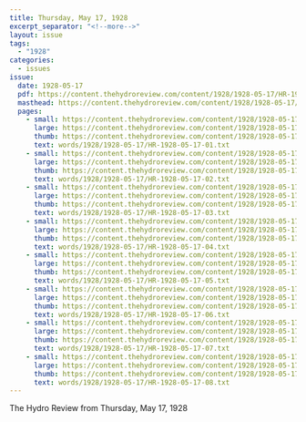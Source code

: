 ```yaml
---
title: Thursday, May 17, 1928
excerpt_separator: "<!--more-->"
layout: issue
tags:
  - "1928"
categories:
  - issues
issue:
  date: 1928-05-17
  pdf: https://content.thehydroreview.com/content/1928/1928-05-17/HR-1928-05-17.pdf
  masthead: https://content.thehydroreview.com/content/1928/1928-05-17/masthead/HR-1928-05-17.jpg
  pages:
    - small: https://content.thehydroreview.com/content/1928/1928-05-17/small/HR-1928-05-17-01.jpg
      large: https://content.thehydroreview.com/content/1928/1928-05-17/large/HR-1928-05-17-01.jpg
      thumb: https://content.thehydroreview.com/content/1928/1928-05-17/thumbnails/HR-1928-05-17-01.jpg
      text: words/1928/1928-05-17/HR-1928-05-17-01.txt
    - small: https://content.thehydroreview.com/content/1928/1928-05-17/small/HR-1928-05-17-02.jpg
      large: https://content.thehydroreview.com/content/1928/1928-05-17/large/HR-1928-05-17-02.jpg
      thumb: https://content.thehydroreview.com/content/1928/1928-05-17/thumbnails/HR-1928-05-17-02.jpg
      text: words/1928/1928-05-17/HR-1928-05-17-02.txt
    - small: https://content.thehydroreview.com/content/1928/1928-05-17/small/HR-1928-05-17-03.jpg
      large: https://content.thehydroreview.com/content/1928/1928-05-17/large/HR-1928-05-17-03.jpg
      thumb: https://content.thehydroreview.com/content/1928/1928-05-17/thumbnails/HR-1928-05-17-03.jpg
      text: words/1928/1928-05-17/HR-1928-05-17-03.txt
    - small: https://content.thehydroreview.com/content/1928/1928-05-17/small/HR-1928-05-17-04.jpg
      large: https://content.thehydroreview.com/content/1928/1928-05-17/large/HR-1928-05-17-04.jpg
      thumb: https://content.thehydroreview.com/content/1928/1928-05-17/thumbnails/HR-1928-05-17-04.jpg
      text: words/1928/1928-05-17/HR-1928-05-17-04.txt
    - small: https://content.thehydroreview.com/content/1928/1928-05-17/small/HR-1928-05-17-05.jpg
      large: https://content.thehydroreview.com/content/1928/1928-05-17/large/HR-1928-05-17-05.jpg
      thumb: https://content.thehydroreview.com/content/1928/1928-05-17/thumbnails/HR-1928-05-17-05.jpg
      text: words/1928/1928-05-17/HR-1928-05-17-05.txt
    - small: https://content.thehydroreview.com/content/1928/1928-05-17/small/HR-1928-05-17-06.jpg
      large: https://content.thehydroreview.com/content/1928/1928-05-17/large/HR-1928-05-17-06.jpg
      thumb: https://content.thehydroreview.com/content/1928/1928-05-17/thumbnails/HR-1928-05-17-06.jpg
      text: words/1928/1928-05-17/HR-1928-05-17-06.txt
    - small: https://content.thehydroreview.com/content/1928/1928-05-17/small/HR-1928-05-17-07.jpg
      large: https://content.thehydroreview.com/content/1928/1928-05-17/large/HR-1928-05-17-07.jpg
      thumb: https://content.thehydroreview.com/content/1928/1928-05-17/thumbnails/HR-1928-05-17-07.jpg
      text: words/1928/1928-05-17/HR-1928-05-17-07.txt
    - small: https://content.thehydroreview.com/content/1928/1928-05-17/small/HR-1928-05-17-08.jpg
      large: https://content.thehydroreview.com/content/1928/1928-05-17/large/HR-1928-05-17-08.jpg
      thumb: https://content.thehydroreview.com/content/1928/1928-05-17/thumbnails/HR-1928-05-17-08.jpg
      text: words/1928/1928-05-17/HR-1928-05-17-08.txt
---
```


The Hydro Review from Thursday, May 17, 1928

<!--more-->

